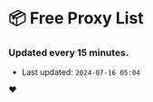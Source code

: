 # :package: Free Proxy List
### Updated every 15 minutes.

- Last updated: `2024-07-16 05:04`

:heart:

